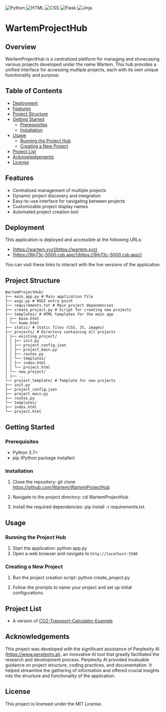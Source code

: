 ![Python](https://img.shields.io/badge/language-Python-blue.svg)
![HTML](https://img.shields.io/badge/language-HTML-orange.svg)
![CSS](https://img.shields.io/badge/language-CSS-green.svg)
![Flask](https://img.shields.io/badge/framework-Flask-lightgrey.svg)
![Jinja](https://img.shields.io/badge/template%20engine-Jinja-yellow.svg)

# WartemProjectHub

## Overview
WartemProjectHub is a centralized platform for managing and showcasing various projects developed under the name Wartem. This hub provides a unified interface for accessing multiple projects, each with its own unique functionality and purpose.

## Table of Contents
- [Deployment](#deployment)
- [Features](#features)
- [Project Structure](#project-structure)
- [Getting Started](#getting-started)
  - [Prerequisites](#prerequisites)
  - [Installation](#installation)
- [Usage](#usage)
  - [Running the Project Hub](#running-the-project-hub)
  - [Creating a New Project](#creating-a-new-project)
- [Project List](#project-list)
- [Acknowledgements](#acknowledgements)
- [License](#license)

## Features
- Centralized management of multiple projects
- Dynamic project discovery and integration
- Easy-to-use interface for navigating between projects
- Customizable project display names
- Automated project creation tool

## Deployment
This application is deployed and accessible at the following URLs:
- [https://wartem.xyz](https://wartem.xyz)
- [https://9jh73c-5000.csb.app/](https://9jh73c-5000.csb.app/)

You can visit these links to interact with the live versions of the application.

## Project Structure
```
WartemProjectHub/
├── main_app.py # Main application file
├── wsgi.py # WSGI entry point
├── requirements.txt # Main project dependencies
├── create_project.py # Script for creating new projects
├── templates/ # HTML templates for the main app
│ ├── base.html
│ └── home.html
├── static/ # Static files (CSS, JS, images)
├── projects/ # Directory containing all projects
│ ├── existing_project/
│ │ ├── init.py
│ │ ├── project_config.json
│ │ ├── project_main.py
│ │ ├── routes.py
│ │ └── templates/
│ │ ├── index.html
│ │ └── project.html
│ └── new_project/
│ ├── ...
└── project_template/ # Template for new projects
├── init.py
├── project_config.json
├── project_main.py
├── routes.py
└── templates/
├── index.html
└── project.html
```

## Getting Started

### Prerequisites
- Python 3.7+
- pip (Python package installer)

### Installation
1. Clone the repository:
git clone https://github.com/Wartem/WartemProjectHub

2. Navigate to the project directory:
   cd WartemProjectHub
   
4. Install the required dependencies:
   pip install -r requirements.txt

## Usage

### Running the Project Hub
1. Start the application: python app.py
2. Open a web browser and navigate to `http://localhost:5500`

### Creating a New Project
1. Run the project creation script: python create_project.py

2. Follow the prompts to name your project and set up initial configurations.

## Project List
- A version of [CO2-Transport-Calculator-Example](https://github.com/Wartem/CO2-Transport-Calculator-Example)

## Acknowledgements
This project was developed with the significant assistance of Perplexity AI (https://www.perplexity.ai), an innovative AI tool that greatly facilitated the research and development process. Perplexity AI provided invaluable guidance on project structure, coding practices, and documentation. It helped streamline the gathering of information and offered crucial insights into the structure and functionality of the application.

## License
This project is licensed under the MIT License.
